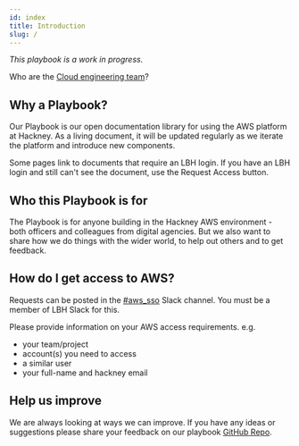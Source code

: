 ```yaml
---
id: index
title: Introduction
slug: /
---
```


*This playbook is a work in progress.*

Who are the [Cloud engineering team](/the_team)?

## Why a Playbook?
Our Playbook is our open documentation library for using the AWS platform at Hackney. As a living document, it will be updated regularly as we iterate the platform and introduce new components. 

Some pages link to documents that require an LBH login. If you have an LBH login and still can't see the document, use the Request Access button.

## Who this Playbook is for
The Playbook is for anyone building in the Hackney AWS environment - both officers and colleagues from digital agencies. But we also want to share how we do things with the wider world, to help out others and to get feedback. 

## How do I get access to AWS?

Requests can be posted in the [#aws_sso](https://hackit-lbh.slack.com/archives/C01CY495YJY) Slack channel. You must be a member of LBH Slack for this. 

Please provide information on your AWS access requirements. e.g.
- your team/project
- account(s) you need to access
- a similar user
- your full-name and hackney email

## Help us improve
We are always looking at ways we can improve. If you have any ideas or suggestions please share your feedback on our playbook [GitHub Repo](https://github.com/LBHackney-IT/Infrastructure-Playbook).
